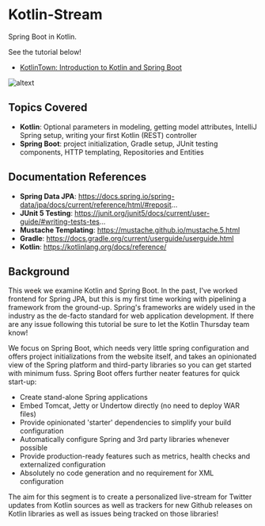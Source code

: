 # Kotlin-Stream
Spring Boot in Kotlin.

See the tutorial below!
 - [KotlinTown: Introduction to Kotlin and Spring Boot](https://codetown.com/group/kotlin/forum/topics/kotlin-thursdays-kotlin-and-spring-boot)

![altext](https://github.com/Kotlin-Thursdays/Kotlin-Stream/blob/master/kotlinstream.png)

## Topics Covered
- **Kotlin**: Optional parameters in modeling,  getting model attributes, IntelliJ Spring setup, writing your first Kotlin (REST) controller
- **Spring Boot**: project initialization, Gradle setup, JUnit testing components, HTTP templating, Repositories and Entities

## Documentation References
- **Spring Data JPA**: https://docs.spring.io/spring-data/jpa/docs/current/reference/html/#reposit... 
- **JUnit 5 Testing**: https://junit.org/junit5/docs/current/user-guide/#writing-tests-tes...
- **Mustache Templating**: https://mustache.github.io/mustache.5.html
- **Gradle**: https://docs.gradle.org/current/userguide/userguide.html
- **Kotlin**: https://kotlinlang.org/docs/reference/

## Background
This week we examine Kotlin and Spring Boot.  In the past, I've worked frontend for Spring JPA, but this is my first time working with pipelining a framework from the ground-up.  Spring's frameworks are widely used in the industry as the de-facto standard for web application development.  If there are any issue following this tutorial be sure to let the Kotlin Thursday team know!

We focus on Spring Boot, which needs very little spring configuration and offers project initializations from the website itself, and takes an opinionated view of the Spring platform and third-party libraries so you can get started with minimum fuss. Spring Boot offers further neater features for quick start-up:

- Create stand-alone Spring applications
- Embed Tomcat, Jetty or Undertow directly (no need to deploy WAR files)
- Provide opinionated 'starter' dependencies to simplify your build configuration
- Automatically configure Spring and 3rd party libraries whenever possible
- Provide production-ready features such as metrics, health checks and externalized configuration
- Absolutely no code generation and no requirement for XML configuration


The aim for this segment is to create a personalized live-stream for Twitter updates from Kotlin sources as well as trackers for new Github releases on Kotlin libraries as well as issues being tracked on those libraries! 
